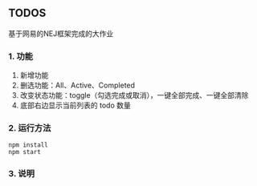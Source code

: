 ## TODOS

基于网易的NEJ框架完成的大作业

### 1. 功能

1. 新增功能
2. 删选功能：All、Active、Completed
3. 改变状态功能：toggle（勾选完成或取消），一键全部完成、一键全部清除
4. 底部右边显示当前列表的 todo 数量

### 2. 运行方法

```shell
npm install
npm start
```

###  3. 说明

